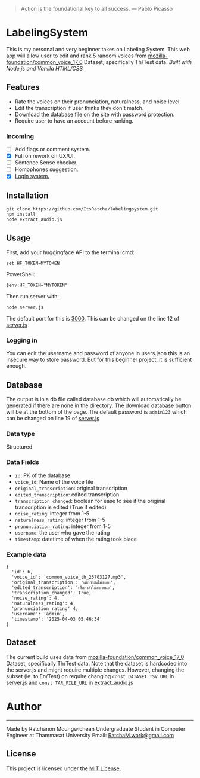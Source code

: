 >Action is the foundational key to all success.
> — Pablo Picasso
# LabelingSystem
This is my personal and very beginner takes on Labeling System. This web app will allow user to edit and rank 5 random voices from [mozilla-foundation/common_voice_17_0](https://huggingface.co/datasets/mozilla-foundation/common_voice_17_0) Dataset, specifically Th/Test data.
*Built with Node.js and Vanilla HTML/CSS*

## Features
- Rate the voices on their pronunciation, naturalness, and noise level.
- Edit the transcription if user thinks they don't match.
- Download the database file on the site with password protection.
- Require user to have an account before ranking.
### Incoming
- [ ] Add flags or comment system.
- [x] Full on rework on UX/UI.
- [ ] Sentence Sense checker.
- [ ] Homophones suggestion.
- [x] [Login system.](#logging-in)

## Installation
```
git clone https://github.com/ItsRatcha/labelingsystem.git
npm install
node extract_audio.js
```

## Usage
First, add your huggingface API to the terminal
cmd:
```
set HF_TOKEN=MYTOKEN
```
PowerShell:
```
$env:HF_TOKEN="MYTOKEN"
```
Then run server with:
```
node server.js
```
The default port for this is [3000](http://localhost:3000). This can be changed on the line 12 of [server.js](server.js)

### Logging in
You can edit the username and password of anyone in users.json this is an insecure way to store password. But for this beginner project, it is sufficient enough.

## Database
The output is in a db file called database.db which will automatically be generated if there are none in the directory. The download database button will be at the bottom of the page. The default password is `admin123` which can be changed on line 19 of [server.js](server.js)
### Data type
Structured
### Data Fields
- `id`: PK of the database
- `voice_id`: Name of the voice file
- `original_transcription`: original transcription
- `edited_transcription`: edited transcription
- `transcription_changed`: boolean for ease to see if the original transcription is edited (True if edited)
- `noise_rating`: integer from 1-5
- `naturalness_rating`: integer from 1-5
- `pronunciation_rating`: integer from 1-5
- `username`: the user who gave the rating
- `timestamp`: datetime of when the rating took place
### Example data
```
{
  'id': 6,
  'voice_id': 'common_voice_th_25703127.mp3',
  'original_transcription': 'เด็กกำลังไม่สบาย',
  'edited_transcription': 'เด็กกำลังไม่สบายนะ',
  'transcription_changed': True,
  'noise_rating': 4,
  'naturalness_rating': 4,
  'pronunciation_rating' 4,
  'username': 'admin',
  'timestamp': '2025-04-03 05:46:34'
}
```

## Dataset
The current build uses data from [mozilla-foundation/common_voice_17_0](https://huggingface.co/datasets/mozilla-foundation/common_voice_17_0) Dataset, specifically Th/Test data. Note that the dataset is hardcoded into the server.js and might require multiple changes. However, changing the subset (ie. to En/Test) on require changing `const DATASET_TSV_URL` in [server.js](server.js) and `const TAR_FILE_URL` in [extract_audio.js](extract_audio.js)

# Author
---
Made by Ratchanon Moungwichean
Undergraduate Student in Computer Engineer at Thammasat University
Email: RatchaM.work@gmail.com

## License
This project is licensed under the [MIT License](LICENSE).
